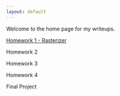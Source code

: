 ```yaml
---
layout: default
---
```

Welcome to the home page for my writeups.
 
[Homework 1 - Rasterizer]({{site.baseurl}}/rasterizer)
 
Homework 2
 
Homework 3
 
Homework 4
 
Final Project